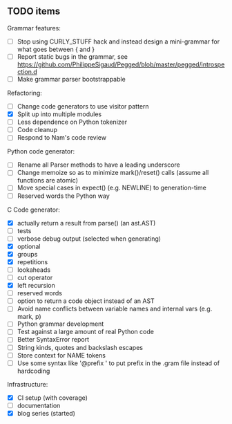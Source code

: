 TODO items
----------

Grammar features:

- [ ] Stop using CURLY_STUFF hack and instead design a mini-grammar for what goes between { and }
- [ ] Report static bugs in the grammar,
      see https://github.com/PhilippeSigaud/Pegged/blob/master/pegged/introspection.d
- [ ] Make grammar parser bootstrappable

Refactoring:

- [ ] Change code generators to use visitor pattern
- [x] Split up into multiple modules
- [ ] Less dependence on Python tokenizer
- [ ] Code cleanup
- [ ] Respond to Nam's code review

Python code generator:

- [ ] Rename all Parser methods to have a leading underscore
- [ ] Change memoize so as to minimize mark()/reset() calls (assume all functions are atomic)
- [ ] Move special cases in expect() (e.g. NEWLINE) to generation-time
- [ ] Reserved words the Python way

C Code generator:

- [x] actually return a result from parse() (an ast.AST)
- [ ] tests
- [ ] verbose debug output (selected when generating)
- [x] optional
- [x] groups
- [x] repetitions
- [ ] lookaheads
- [ ] cut operator
- [x] left recursion
- [ ] reserved words
- [ ] option to return a code object instead of an AST
- [ ] Avoid name conflicts between variable names and internal vars (e.g. mark, p)
- [ ] Python grammar development
- [ ] Test against a large amount of real Python code
- [ ] Better SyntaxError report
- [ ] String kinds, quotes and backslash escapes
- [ ] Store context for NAME tokens
- [ ] Use some syntax like '@prefix <string>' to put prefix in the .gram file instead of hardcoding

Infrastructure:

- [x] CI setup (with coverage)
- [ ] documentation
- [x] blog series (started)
